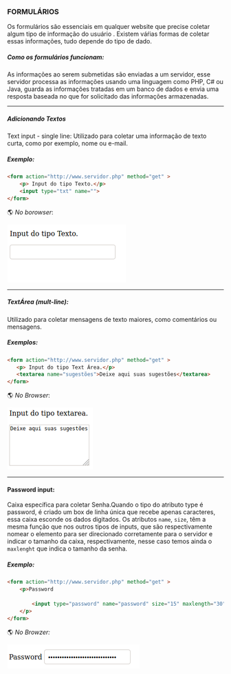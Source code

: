 ### FORMULÁRIOS

Os formulários  são essenciais em qualquer website que precise coletar algum tipo de informação do usuário . Existem váŕias formas de coletar essas informações, tudo depende do tipo de dado.

##### Como os formulários funcionam:
As informações ao serem submetidas são enviadas a um  servidor, esse servidor processa as informações usando uma linguagem como PHP,  C# ou Java,  guarda as informações tratadas em um banco de dados e envia uma resposta baseada no que  for solicitado das informações armazenadas.

______

##### Adicionando Textos

Text input - single line: Utilizado para coletar uma informação de texto curta, como por exemplo, nome ou e-mail.

##### Exemplo:
```html
<form action="http://www.servidor.php" method="get" >
	<p> Input do tipo Texto.</p>
	<input type="txt" name="">
</form>
```

:earth_americas: *No borowser*:

![Text Input](https://github.com/Evaldo-comp/Web/blob/master/HTML/Exemplos/Capturas/txtinput.png)

______

##### TextÁrea (mult-line):
 Utilizado para coletar mensagens de texto maiores, como comentários ou mensagens.
 
 ##### Exemplos:
 ```html
<form action="http://www.servidor.php" method="get" >
	<p> Input do tipo Text Área.</p>
	<textarea name="sugestões">Deixe aqui suas sugestões</textarea>
</form>
```
:earth_americas: *No Browser*:

![Text Área](https://github.com/Evaldo-comp/Web/blob/master/HTML/Exemplos/Capturas/textarea1.png)

______


#### Password input:

Caixa específica para coletar Senha.Quando o tipo do atributo type é password, é criado um box de linha única que recebe apenas caracteres, essa caixa esconde os dados digitados. Os atributos ```name```, ```size```, têm a mesma função que nos outros tipos de inputs, que são respectivamente nomear o elemento para ser direcionado corretamente para o servidor e indicar o tamanho da caixa, respectivamente, nesse caso temos ainda o ```maxlenght``` que indica o tamanho da senha.

##### Exemplo:
```html
<form action="http://www.servidor.php" method="get" >
	<p>Password
	
		<input type="password" name="password" size="15" maxlength="30">
	</p>
</form>
```

:earth_americas: *No Browzer:*

![Password](https://github.com/Evaldo-comp/Web/blob/master/HTML/Exemplos/Capturas/password.png)













